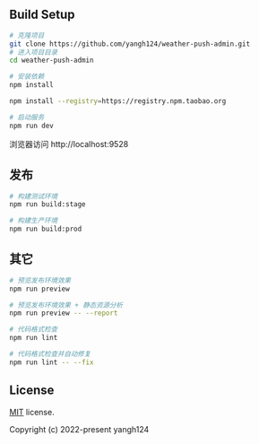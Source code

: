 ## Build Setup

```bash
# 克隆项目
git clone https://github.com/yangh124/weather-push-admin.git
# 进入项目目录
cd weather-push-admin

# 安装依赖
npm install

npm install --registry=https://registry.npm.taobao.org

# 启动服务
npm run dev
```

浏览器访问 http://localhost:9528

## 发布

```bash
# 构建测试环境
npm run build:stage

# 构建生产环境
npm run build:prod
```

## 其它

```bash
# 预览发布环境效果
npm run preview

# 预览发布环境效果 + 静态资源分析
npm run preview -- --report

# 代码格式检查
npm run lint

# 代码格式检查并自动修复
npm run lint -- --fix
```

## License

[MIT](https://github.com/yangh124/weather-push-admin/blob/master/LICENSE) license.

Copyright (c) 2022-present yangh124
